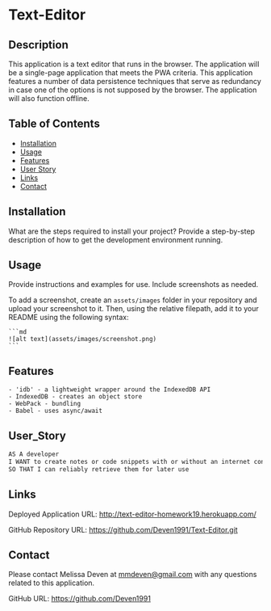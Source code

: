 # Text-Editor

## Description

This application is a text editor that runs in the browser. The application will be a single-page application that meets the PWA criteria. This application features a number of data persistence techniques that serve as redundancy in case one of the options is not supposed by the browser. The application will also function offline. 

## Table of Contents 

- [Installation](#installation)
- [Usage](#usage)
- [Features](#features)
- [User Story](#user_story)
- [Links](#links)
- [Contact](#contact)

## Installation

What are the steps required to install your project? Provide a step-by-step description of how to get the development environment running.

## Usage

Provide instructions and examples for use. Include screenshots as needed.

To add a screenshot, create an `assets/images` folder in your repository and upload your screenshot to it. Then, using the relative filepath, add it to your README using the following syntax:

    ```md
    ![alt text](assets/images/screenshot.png)
    ```

## Features

    - 'idb' - a lightweight wrapper around the IndexedDB API
    - IndexedDB - creates an object store
    - WebPack - bundling
    - Babel - uses async/await

## User_Story

```md
AS A developer
I WANT to create notes or code snippets with or without an internet connection
SO THAT I can reliably retrieve them for later use
```

## Links

Deployed Application URL: http://text-editor-homework19.herokuapp.com/

GitHub Repository URL: https://github.com/Deven1991/Text-Editor.git

## Contact

Please contact Melissa Deven at mmdeven@gmail.com with any questions related to this application.

GitHub URL: https://github.com/Deven1991